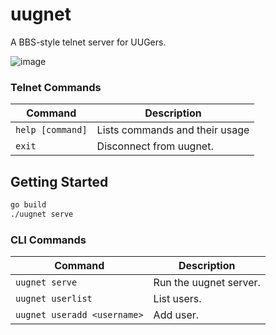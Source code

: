 # uugnet

A BBS-style telnet server for UUGers.

![image](https://i.ibb.co/rd6MFVk/image.jpg)

### Telnet Commands

| Command          | Description                    |
| ---------------- | ------------------------------ |
| `help [command]` | Lists commands and their usage |
| `exit`           | Disconnect from uugnet.        |

## Getting Started

```bash
go build
./uugnet serve
```

### CLI Commands

| Command                     | Description            |
| --------------------------- | ---------------------- |
| `uugnet serve`              | Run the uugnet server. |
| `uugnet userlist`           | List users.            |
| `uugnet useradd <username>` | Add user.              |
